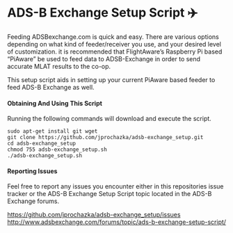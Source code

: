 # ADS-B Exchange Setup Script :airplane:

Feeding ADSBexchange.com is quick and easy. There are various options depending on what kind of feeder/receiver you use,
and your desired level of customization. it is recommended that FlightAware’s Raspberry Pi based “PiAware” be used to feed
data to ADSB-Exchange in order to send accurate MLAT results to the co-op.

This setup script aids in setting up your current PiAware based feeder to feed ADS-B Exchange as well.

#### Obtaining And Using This Script

Running the following commands will download and execute the script.

    sudo apt-get install git wget
    git clone https://github.com/jprochazka/adsb-exchange_setup.git
    cd adsb-exchange_setup
    chmod 755 adsb-exchange_setup.sh 
    ./adsb-exchange_setup.sh
    
#### Reporting Issues

Feel free to report any issues you encounter either in this repositories issue tracker or the ADS-B Exchange Setup Script
topic located in the ADS-B Exchange forums.

https://github.com/jprochazka/adsb-exchange_setup/issues  
http://www.adsbexchange.com/forums/topic/ads-b-exchange-setup-script/
